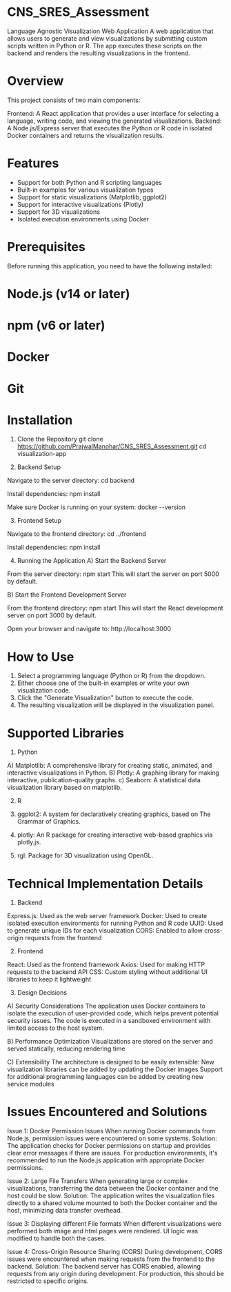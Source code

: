 # CNS_SRES_Assessment
Language Agnostic Visualization Web Application
A web application that allows users to generate and view visualizations by submitting custom scripts written in Python or R. The app executes these scripts on the backend and renders the resulting visualizations in the frontend.

# Overview
This project consists of two main components:

Frontend: A React application that provides a user interface for selecting a language, writing code, and viewing the generated visualizations.
Backend: A Node.js/Express server that executes the Python or R code in isolated Docker containers and returns the visualization results.

# Features

* Support for both Python and R scripting languages
* Built-in examples for various visualization types
* Support for static visualizations (Matplotlib, ggplot2)
* Support for interactive visualizations (Plotly)
* Support for 3D visualizations
* Isolated execution environments using Docker

# Prerequisites
Before running this application, you need to have the following installed:

# Node.js (v14 or later)
# npm (v6 or later)
# Docker
# Git

# Installation
1) Clone the Repository
git clone https://github.com/PrajwalManohar/CNS_SRES_Assessment.git
cd visualization-app

2) Backend Setup

Navigate to the server directory:
cd backend

Install dependencies:
npm install

Make sure Docker is running on your system:
docker --version

3) Frontend Setup

Navigate to the frontend directory:
cd ../frontend

Install dependencies:
npm install


4) Running the Application
A) Start the Backend Server

From the server directory:
npm start
This will start the server on port 5000 by default.

B) Start the Frontend Development Server

From the frontend directory:
npm start
This will start the React development server on port 3000 by default.

Open your browser and navigate to:
http://localhost:3000


# How to Use

1) Select a programming language (Python or R) from the dropdown.
2) Either choose one of the built-in examples or write your own visualization code.
3) Click the "Generate Visualization" button to execute the code.
4) The resulting visualization will be displayed in the visualization panel.

# Supported Libraries

1) Python

A) Matplotlib: A comprehensive library for creating static, animated, and interactive visualizations in Python.
B) Plotly: A graphing library for making interactive, publication-quality graphs.
c) Seaborn: A statistical data visualization library based on matplotlib.

2) R

1) ggplot2: A system for declaratively creating graphics, based on The Grammar of Graphics.
2) plotly: An R package for creating interactive web-based graphics via plotly.js.
3) rgl: Package for 3D visualization using OpenGL.


# Technical Implementation Details
1) Backend

Express.js: Used as the web server framework
Docker: Used to create isolated execution environments for running Python and R code
UUID: Used to generate unique IDs for each visualization
CORS: Enabled to allow cross-origin requests from the frontend

2) Frontend

React: Used as the frontend framework
Axios: Used for making HTTP requests to the backend API
CSS: Custom styling without additional UI libraries to keep it lightweight

3) Design Decisions
   
A) Security Considerations
The application uses Docker containers to isolate the execution of user-provided code, which helps prevent potential security issues. The code is executed in a sandboxed environment with limited access to the host system.

B) Performance Optimization
Visualizations are stored on the server and served statically, reducing rendering time

C) Extensibility
The architecture is designed to be easily extensible:
New visualization libraries can be added by updating the Docker images
Support for additional programming languages can be added by creating new service modules

# Issues Encountered and Solutions
Issue 1: Docker Permission Issues
When running Docker commands from Node.js, permission issues were encountered on some systems.
Solution: The application checks for Docker permissions on startup and provides clear error messages if there are issues. For production environments, it's recommended to run the Node.js application with appropriate Docker permissions.

Issue 2: Large File Transfers
When generating large or complex visualizations, transferring the data between the Docker container and the host could be slow.
Solution: The application writes the visualization files directly to a shared volume mounted to both the Docker container and the host, minimizing data transfer overhead.

Issue 3: Displaying different File formats
When different visualizations were performed both image and html pages were rendered. UI logic was modified to handle both the cases.

Issue 4: Cross-Origin Resource Sharing (CORS)
During development, CORS issues were encountered when making requests from the frontend to the backend.
Solution: The backend server has CORS enabled, allowing requests from any origin during development. For production, this should be restricted to specific origins.


